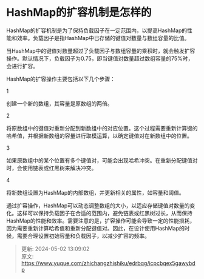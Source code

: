 # HashMap的扩容机制是怎样的

HashMap的扩容机制是为了保持负载因子在一定范围内，以提高HashMap的性能和效率。负载因子是指HashMap中已存储的键值对数量与数组容量的比值。

当HashMap中的键值对数量超过了负载因子与数组容量的乘积时，就会触发扩容操作。默认情况下，负载因子为0.75，即当键值对数量超过数组容量的75%时，会进行扩容。

HashMap的扩容操作主要包括以下几个步骤：

1

创建一个新的数组，其容量是原数组的两倍。

2

将原数组中的键值对重新分配到新数组中的对应位置。这个过程需要重新计算键的哈希值，并根据新数组的容量进行取模运算，以确定键值对在新数组中的位置。

3

如果原数组中的某个位置有多个键值对，可能会出现哈希冲突。在重新分配键值对时，会使用链表或红黑树来解决冲突。

4

将新数组设置为HashMap的内部数组，并更新相关的属性，如容量和阈值。

通过扩容操作，HashMap可以动态调整数组的大小，以适应存储键值对数量的变化。这样可以保持负载因子在合适的范围内，避免链表或红黑树过长，从而保持HashMap的性能和效率。需要注意的是，扩容操作可能会导致一定的性能损耗，因为需要重新计算哈希值和重新分配键值对。因此，在设计使用HashMap的时候，需要合理设置初始容量和负载因子，以减少扩容的频率。



> 更新: 2024-05-02 13:09:02  
> 原文: <https://www.yuque.com/zhichangzhishiku/edrbqg/icpcbqex5gawybdp>